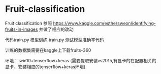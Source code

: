 # Fruit-classification
Fruit classification
参照
https://www.kaggle.com/esthersweon/identifying-fruits-in-images  并做了相应的改动

代码train.py 模型训练  train.py 测试模型准确率代码   

训练的数据集需要在kaggle上下载fruits-360 

环境： win10+tenserflow+keras  (需要提取安装vs2015,有显卡的在配置相关的显卡，安装相应的tenserflow+keras环境)
